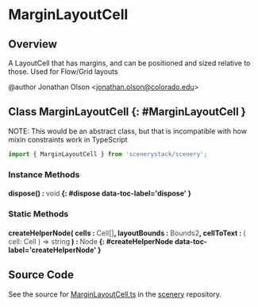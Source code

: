 # MarginLayoutCell

## Overview

A LayoutCell that has margins, and can be positioned and sized relative to those. Used for Flow/Grid layouts

@author Jonathan Olson &lt;jonathan.olson@colorado.edu&gt;

## Class MarginLayoutCell {: #MarginLayoutCell }


NOTE: This would be an abstract class, but that is incompatible with how mixin constraints work in TypeScript

```js
import { MarginLayoutCell } from 'scenerystack/scenery';
```
### Instance Methods

#### dispose() : <span style="font-weight: 400; opacity: 80%;">void</span> {: #dispose data-toc-label='dispose' }

### Static Methods

#### createHelperNode( cells : <span style="font-weight: 400; opacity: 80%;">Cell[]</span>, layoutBounds : <span style="font-weight: 400; opacity: 80%;">Bounds2</span>, cellToText : <span style="font-weight: 400; opacity: 80%;">( cell: Cell ) =&gt; string</span> ) : <span style="font-weight: 400; opacity: 80%;">Node</span> {: #createHelperNode data-toc-label='createHelperNode' }



## Source Code

See the source for [MarginLayoutCell.ts](https://github.com/phetsims/scenery/blob/main/js/layout/constraints/MarginLayoutCell.ts) in the [scenery](https://github.com/phetsims/scenery) repository.
